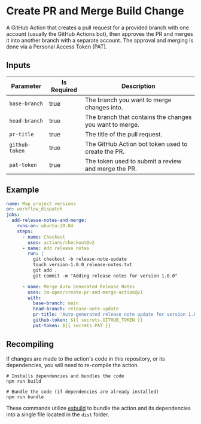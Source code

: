 # Create PR and Merge Build Change

A GitHub Action that creates a pull request for a provided branch with one account (usually the GitHub Actions bot), then approves the PR and merges it into another branch with a separate account.  The approval and merging is done via a Personal Access Token (PAT).

## Inputs

| Parameter                   | Is Required   | Description                                                                                                                                                                                                                                                                                                                                                                                                                                                                           |
| --------------------------- | --------------- | ------------------------------------------------------------------------------------------------------------------------------------------------------------------------------------------------------------------------------------------------------------------------------------------------------------------------------------------------------------------------------------------------------------------------------------------------------------------------------------- |
| `base-branch`               | true     |  The branch you want to merge changes into.                                                             |
| `head-branch`               | true     |  The branch that contains the changes you want to merge.                                                |
| `pr-title`                  | true     |  The title of the pull request.                                                                         |
| `github-token`              | true     |  The GitHub Action bot token used to create the PR.                                                     |
| `pat-token`                 | true     |  The token used to submit a review and merge the PR.                                                    |

## Example

```yml
name: Map project versions
on: workflow_dispatch
jobs:
  add-release-notes-and-merge:
    runs-on: ubuntu-20.04
    steps:
      - name: Checkout
        uses: actions/checkout@v2
      - name: Add release notes
        run: |
          git checkout -b release-note-update
          touch version-1.0.0_release-notes.txt
          git add .
          git commit -m "Adding release notes for version 1.0.0"

      - name: Merge Auto Generated Release Notes
        uses: im-open/create-pr-and-merge-action@v1
        with:
          base-branch: main
          head-branch: release-note-update
          pr-title: 'Auto-generated release note update for version 1.0.0'
          github-token: ${{ secrets.GITHUB_TOKEN }}
          pat-token: ${{ secrets.PAT }}
```

## Recompiling

If changes are made to the action's code in this repository, or its dependencies, you will need to re-compile the action.

```
# Installs dependencies and bundles the code
npm run build

# Bundle the code (if dependencies are already installed)
npm run bundle
```

These commands utilize [esbuild](https://esbuild.github.io/getting-started/#bundling-for-node) to bundle the action and its dependencies into a single file located in the `dist` folder.
